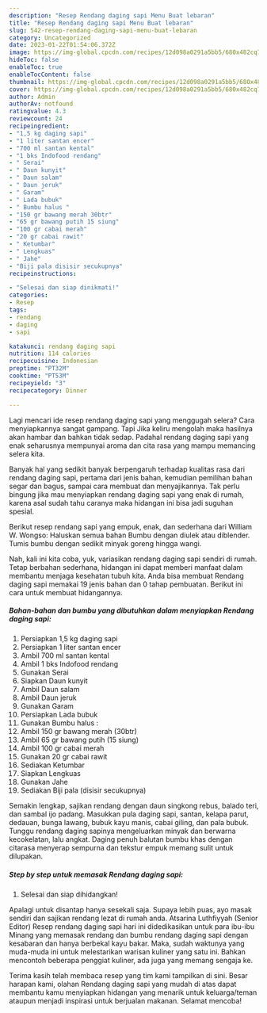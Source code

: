 ```yaml
---
description: "Resep Rendang daging sapi Menu Buat lebaran"
title: "Resep Rendang daging sapi Menu Buat lebaran"
slug: 542-resep-rendang-daging-sapi-menu-buat-lebaran
category: Uncategorized
date: 2023-01-22T01:54:06.372Z
image: https://img-global.cpcdn.com/recipes/12d098a0291a5bb5/680x482cq70/rendang-daging-sapi-foto-resep-utama.jpg
hideToc: false
enableToc: true
enableTocContent: false
thumbnail: https://img-global.cpcdn.com/recipes/12d098a0291a5bb5/680x482cq70/rendang-daging-sapi-foto-resep-utama.jpg
cover: https://img-global.cpcdn.com/recipes/12d098a0291a5bb5/680x482cq70/rendang-daging-sapi-foto-resep-utama.jpg
author: Admin
authorAv: notfound
ratingvalue: 4.3
reviewcount: 24
recipeingredient:
- "1,5 kg daging sapi"
- "1 liter santan encer"
- "700 ml santan kental"
- "1 bks Indofood rendang"
- " Serai"
- " Daun kunyit"
- " Daun salam"
- " Daun jeruk"
- " Garam"
- " Lada bubuk"
- " Bumbu halus "
- "150 gr bawang merah 30btr"
- "65 gr bawang putih 15 siung"
- "100 gr cabai merah"
- "20 gr cabai rawit"
- " Ketumbar"
- " Lengkuas"
- " Jahe"
- "Biji pala disisir secukupnya"
recipeinstructions:

- "Selesai dan siap dinikmati!"
categories:
- Resep
tags:
- rendang
- daging
- sapi

katakunci: rendang daging sapi 
nutrition: 114 calories
recipecuisine: Indonesian
preptime: "PT32M"
cooktime: "PT53M"
recipeyield: "3"
recipecategory: Dinner

---
```



Lagi mencari ide resep rendang daging sapi yang menggugah selera? Cara menyiapkannya sangat gampang. Tapi Jika keliru mengolah maka hasilnya akan hambar dan bahkan tidak sedap. Padahal rendang daging sapi yang enak seharusnya mempunyai aroma dan cita rasa yang mampu memancing selera kita.


Banyak hal yang sedikit banyak berpengaruh terhadap kualitas rasa dari rendang daging sapi, pertama dari jenis bahan, kemudian pemilihan bahan segar dan bagus, sampai cara membuat dan menyajikannya. Tak perlu bingung jika mau menyiapkan rendang daging sapi yang enak di rumah, karena asal sudah tahu caranya maka hidangan ini bisa jadi suguhan spesial.

Berikut resep rendang sapi yang empuk, enak, dan sederhana dari William W. Wongso: Haluskan semua bahan Bumbu dengan diulek atau diblender. Tumis bumbu dengan sedikit minyak goreng hingga wangi.


Nah, kali ini kita coba, yuk, variasikan rendang daging sapi sendiri di rumah. Tetap berbahan sederhana, hidangan ini dapat memberi manfaat dalam membantu menjaga kesehatan tubuh kita. Anda bisa membuat Rendang daging sapi memakai 19 jenis bahan dan 0 tahap pembuatan. Berikut ini cara untuk membuat hidangannya.

<!--inarticleads1-->

##### Bahan-bahan dan bumbu yang dibutuhkan dalam menyiapkan Rendang daging sapi:

1. Persiapkan 1,5 kg daging sapi
1. Persiapkan 1 liter santan encer
1. Ambil 700 ml santan kental
1. Ambil 1 bks Indofood rendang
1. Gunakan  Serai
1. Siapkan  Daun kunyit
1. Ambil  Daun salam
1. Ambil  Daun jeruk
1. Gunakan  Garam
1. Persiapkan  Lada bubuk
1. Gunakan  Bumbu halus :
1. Ambil 150 gr bawang merah (30btr)
1. Ambil 65 gr bawang putih (15 siung)
1. Ambil 100 gr cabai merah
1. Gunakan 20 gr cabai rawit
1. Sediakan  Ketumbar
1. Siapkan  Lengkuas
1. Gunakan  Jahe
1. Sediakan Biji pala (disisir secukupnya)


Semakin lengkap, sajikan rendang dengan daun singkong rebus, balado teri, dan sambal ijo padang. Masukkan pula daging sapi, santan, kelapa parut, dedauan, bunga lawang, bubuk kayu manis, cabai giling, dan pala bubuk. Tunggu rendang daging sapinya mengeluarkan minyak dan berwarna kecokelatan, lalu angkat. Daging penuh balutan bumbu khas dengan citarasa menyerap sempurna dan tekstur empuk memang sulit untuk dilupakan. 

<!--inarticleads2-->

##### Step by step untuk memasak Rendang daging sapi:


1. Selesai dan siap dihidangkan!

Apalagi untuk disantap hanya sesekali saja. Supaya lebih puas, ayo masak sendiri dan sajikan rendang lezat di rumah anda. Atsarina Luthfiyyah (Senior Editor) Resep rendang daging sapi hari ini didedikasikan untuk para ibu-ibu Minang yang memasak rendang dan bumbu rendang daging sapi dengan kesabaran dan hanya berbekal kayu bakar. Maka, sudah waktunya yang muda-muda ini untuk melestarikan warisan kuliner yang satu ini. Bahkan mencontoh beberapa penggiat kuliner, ada juga yang memang sengaja ke. 

Terima kasih telah membaca resep yang tim kami tampilkan di sini. Besar harapan kami, olahan Rendang daging sapi yang mudah di atas dapat membantu kamu menyiapkan hidangan yang menarik untuk keluarga/teman ataupun menjadi inspirasi untuk berjualan makanan. Selamat mencoba!
